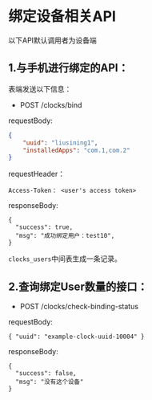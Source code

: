 # 绑定设备相关API

以下API默认调用者为设备端

## 1.与手机进行绑定的API：

表端发送以下信息：

* POST /clocks/bind

requestBody:

```json
{
 	"uuid": "liusining1",
 	"installedApps": "com.1,com.2"
}
```

requestHeader：

	Access-Token： <user's access token>

responseBody:

	{
	  "success": true,
	  "msg": "成功绑定用户：test10",
	}

`clocks_users`中间表生成一条记录。

## 2.查询绑定User数量的接口：

* POST /clocks/check-binding-status

requestBody:

	{ "uuid": "example-clock-uuid-10004" }

responseBody:

	{
	  "success": false,
	  "msg": "没有这个设备"
	}
